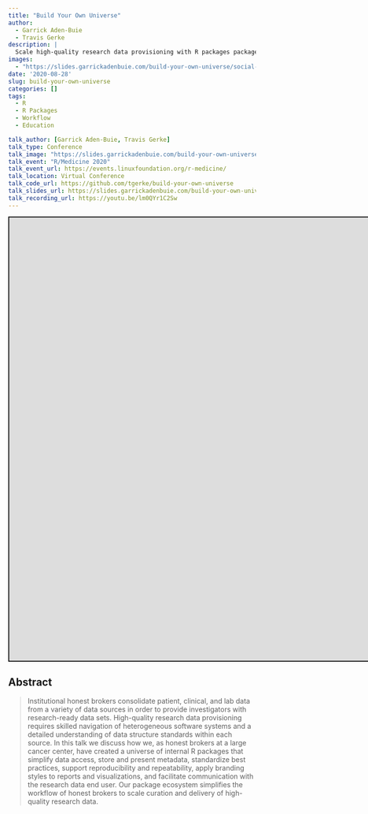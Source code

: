 ```yaml
---
title: "Build Your Own Universe"
author:
  - Garrick Aden-Buie
  - Travis Gerke
description: |
  Scale high-quality research data provisioning with R packages package.
images:
  - "https://slides.garrickadenbuie.com/build-your-own-universe/social-card.png"
date: '2020-08-28'
slug: build-your-own-universe
categories: []
tags:
  - R
  - R Packages
  - Workflow
  - Education

talk_author: [Garrick Aden-Buie, Travis Gerke]
talk_type: Conference
talk_image: "https://slides.garrickadenbuie.com/build-your-own-universe/social-card.png"
talk_event: "R/Medicine 2020"
talk_event_url: https://events.linuxfoundation.org/r-medicine/
talk_location: Virtual Conference
talk_code_url: https://github.com/tgerke/build-your-own-universe
talk_slides_url: https://slides.garrickadenbuie.com/build-your-own-universe/
talk_recording_url: https://youtu.be/lm0QYr1C2Sw
---
```


<script src="/rmarkdown-libs/fitvids-2.1.1/fitvids.min.js"></script>
<div class="shareagain" style="min-width:300px;margin:1em auto;">
<iframe src="https://slides.garrickadenbuie.com/build-your-own-universe/" width="1600" height="900" style="border:2px solid currentColor;" loading="lazy" allowfullscreen></iframe>
<script>fitvids('.shareagain', {players: 'iframe'});</script>
</div>

## Abstract

> Institutional honest brokers consolidate patient, clinical, and lab data from
> a variety of data sources in order to provide investigators with
> research-ready data sets. High-quality research data provisioning requires
> skilled navigation of heterogeneous software systems and a detailed
> understanding of data structure standards within each source. In this talk we
> discuss how we, as honest brokers at a large cancer center, have created a
> universe of internal R packages that simplify data access, store and present
> metadata, standardize best practices, support reproducibility and
> repeatability, apply branding styles to reports and visualizations, and
> facilitate communication with the research data end user. Our package
> ecosystem simplifies the workflow of honest brokers to scale curation and
> delivery of high-quality research data.
